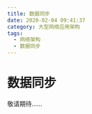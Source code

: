 ```yaml
---
title: 数据同步
date: 2020-02-04 09:41:37
category: 大型网络应用架构
tags: 
  - 网络架构
  - 数据同步
---
```


# 数据同步

敬请期待……